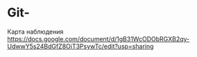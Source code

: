 # Git-
Карта наблюдения
https://docs.google.com/document/d/1gB31WcODObRGXB2qy-UdwwY5s24BdGfZ8OiT3PsywTc/edit?usp=sharing
